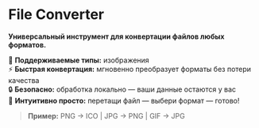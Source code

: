 # **File Converter**
**Универсальный инструмент для конвертации файлов любых форматов.**

📂 **Поддерживаемые типы:** изображения   
⚡ **Быстрая конвертация:** мгновенно преобразует форматы без потери качества  
🔒 **Безопасно:** обработка локально — ваши данные остаются у вас  
🎯 **Интуитивно просто:** перетащи файл — выбери формат — готово!

> **Пример:** PNG → ICO | JPG → PNG | GIF → JPG

